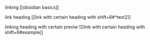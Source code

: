 linking  [[obsidian basics]]

link heading [[link with certain heading with shift+6#^test2]]


linking heading with certain previw ![[link with certain heading with shift+6#example]]
